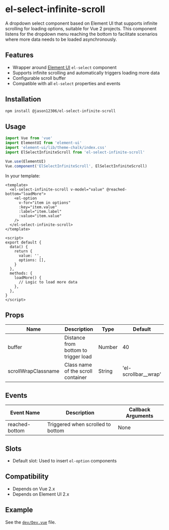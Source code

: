 # el-select-infinite-scroll

A dropdown select component based on Element UI that supports infinite scrolling for loading options, suitable for Vue 2 projects. This component listens for the dropdown menu reaching the bottom to facilitate scenarios where more data needs to be loaded asynchronously.

## Features

- Wrapper around [Element UI](https://element.eleme.cn/) `el-select` component
- Supports infinite scrolling and automatically triggers loading more data
- Configurable scroll buffer
- Compatible with all `el-select` properties and events

## Installation

```bash
npm install @jason12306/el-select-infinite-scroll
```

## Usage

```js
import Vue from 'vue'
import ElementUI from 'element-ui'
import 'element-ui/lib/theme-chalk/index.css'
import ElSelectInfiniteScroll from 'el-select-infinite-scroll'

Vue.use(ElementUI)
Vue.component('ElSelectInfiniteScroll', ElSelectInfiniteScroll)
```

In your template:

```vue
<template>
  <el-select-infinite-scroll v-model="value" @reached-bottom="loadMore">
    <el-option
      v-for="item in options"
      :key="item.value"
      :label="item.label"
      :value="item.value"
    />
  </el-select-infinite-scroll>
</template>

<script>
export default {
  data() {
    return {
      value: '',
      options: [],
    }
  },
  methods: {
    loadMore() {
      // Logic to load more data
    },
  },
}
</script>
```

## Props

| Name                | Description                          | Type   | Default                |
| ------------------- | ------------------------------------ | ------ | ---------------------- |
| buffer              | Distance from bottom to trigger load | Number | 40                     |
| scrollWrapClassname | Class name of the scroll container   | String | 'el-scrollbar\_\_wrap' |

## Events

| Event Name     | Description                       | Callback Arguments |
| -------------- | --------------------------------- | ------------------ |
| reached-bottom | Triggered when scrolled to bottom | None               |

## Slots

- Default slot: Used to insert `el-option` components

## Compatibility

- Depends on Vue 2.x
- Depends on Element UI 2.x

## Example

See the [`dev/Dev.vue`](dev/Dev.vue) file.
